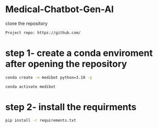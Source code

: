 # Medical-Chatbot-Gen-AI

clone the repository

```bash
Project repo: https://github.com/
```
# step 1- create a conda enviroment after opening the repository

```bash
conda create -n medibot python=3.10 -y
```

```bash
conda activate medibot
```
# step 2- install the requirments

```bash
pip install -r requirements.txt
```